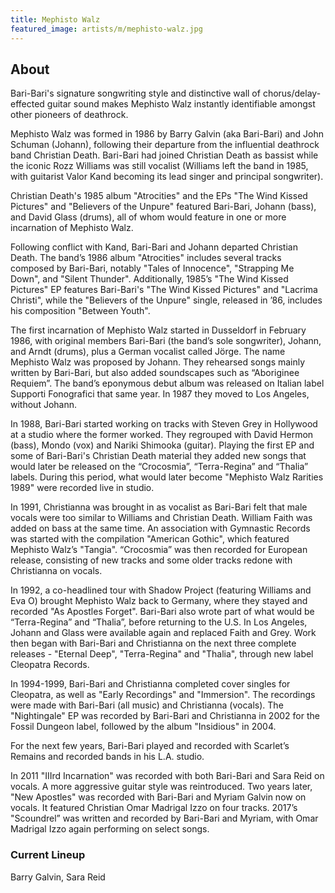 ```yaml
---
title: Mephisto Walz
featured_image: artists/m/mephisto-walz.jpg
---
```

## About

Bari-Bari's signature songwriting style and distinctive wall of chorus/delay-effected guitar sound makes Mephisto Walz instantly identifiable amongst other pioneers of deathrock.

Mephisto Walz was formed in 1986 by Barry Galvin (aka Bari-Bari) and John Schuman (Johann), following their departure from the influential deathrock band Christian Death. Bari-Bari had joined Christian Death as bassist while the iconic Rozz Williams was still vocalist (Williams left the band in 1985, with guitarist Valor Kand becoming its lead singer and principal songwriter).

Christian Death's 1985 album "Atrocities" and the EPs "The Wind Kissed Pictures" and "Believers of the Unpure" featured Bari-Bari, Johann (bass), and David Glass (drums), all of whom would feature in one or more incarnation of Mephisto Walz. 

Following conflict with Kand, Bari-Bari and Johann departed Christian Death. The band’s 1986 album "Atrocities" includes several tracks composed by Bari-Bari, notably "Tales of Innocence", "Strapping Me Down", and "Silent Thunder". Additionally, 1985’s "The Wind Kissed Pictures" EP features Bari-Bari's "The Wind Kissed Pictures" and "Lacrima Christi", while the "Believers of the Unpure" single, released in ’86, includes his composition "Between Youth".

The first incarnation of Mephisto Walz started in Dusseldorf in February 1986, with original members Bari-Bari (the band’s sole songwriter), Johann, and Arndt (drums), plus a German vocalist called Jörge. The name Mephisto Walz was proposed by Johann. They rehearsed songs mainly written by Bari-Bari, but also added soundscapes such as “Aboriginee Requiem”. The band’s eponymous debut album was released on Italian label Supporti Fonografici that same year. In 1987 they moved to Los Angeles, without Johann.

In 1988, Bari-Bari started working on tracks with Steven Grey in Hollywood at a studio where the former worked. They regrouped with David Hermon (bass), Mondo (vox) and Nariki Shimooka (guitar). Playing the first EP and some of Bari-Bari's Christian Death material they added new songs that would later be released on the “Crocosmia”, “Terra-Regina” and “Thalia” labels. During this period, what would later become "Mephisto Walz Rarities 1989" were recorded live in studio.

In 1991, Christianna was brought in as vocalist as Bari-Bari felt that male vocals were too similar to Williams and Christian Death. William Faith was added on bass at the same time. An association with Gymnastic Records was started with the compilation "American Gothic", which featured Mephisto Walz’s "Tangia". “Crocosmia” was then recorded for European release, consisting of new tracks and some older tracks redone with Christianna on vocals.

In 1992, a co-headlined tour with Shadow Project (featuring Williams and Eva O) brought Mephisto Walz back to Germany, where they stayed and recorded "As Apostles Forget". Bari-Bari also wrote part of what would be “Terra-Regina” and “Thalia”, before returning to the U.S. 
In Los Angeles, Johann and Glass were available again and replaced Faith and Grey. Work then began with Bari-Bari and Christianna on the next three complete releases - "Eternal Deep", "Terra-Regina" and "Thalia", through new label Cleopatra Records.

In 1994-1999, Bari-Bari and Christianna completed cover singles for Cleopatra, as well as "Early Recordings" and "Immersion". The recordings were made with Bari-Bari (all music) and Christianna (vocals). The "Nightingale" EP was recorded by Bari-Bari and Christianna in 2002 for the Fossil Dungeon label, followed by the album "Insidious" in 2004.

For the next few years, Bari-Bari played and recorded with Scarlet’s Remains and recorded bands in his L.A. studio.

In 2011 "IIIrd Incarnation" was recorded with both Bari-Bari and Sara Reid on vocals. A more aggressive guitar style was reintroduced. Two years later, "New Apostles" was recorded with Bari-Bari and Myriam Galvin now on vocals. It featured Christian Omar Madrigal Izzo on four tracks. 2017’s "Scoundrel” was written and recorded by Bari-Bari and Myriam, with Omar Madrigal Izzo again performing on select songs.


### Current Lineup

Barry Galvin, Sara Reid

